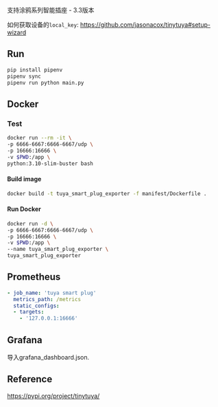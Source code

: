 支持涂鸦系列智能插座 - 3.3版本

如何获取设备的`local_key`: https://github.com/jasonacox/tinytuya#setup-wizard

## Run
```bash
pip install pipenv
pipenv sync
pipenv run python main.py
```
## Docker
### Test
```bash
docker run --rm -it \
-p 6666-6667:6666-6667/udp \
-p 16666:16666 \
-v $PWD:/app \
python:3.10-slim-buster bash
```
#### Build image
```bash
docker build -t tuya_smart_plug_exporter -f manifest/Dockerfile .
```
#### Run Docker
```bash
docker run -d \
-p 6666-6667:6666-6667/udp \
-p 16666:16666 \
-v $PWD:/app \
--name tuya_smart_plug_exporter \
tuya_smart_plug_exporter
```

## Prometheus
```yaml
- job_name: 'tuya smart plug'
  metrics_path: /metrics 
  static_configs:
  - targets:
    - '127.0.0.1:16666'
```

## Grafana
导入grafana_dashboard.json.

## Reference
https://pypi.org/project/tinytuya/